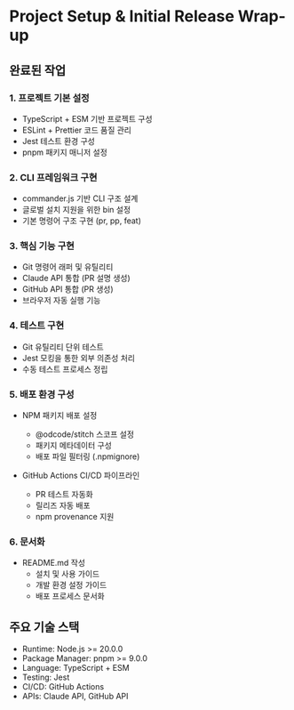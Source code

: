 # Project Setup & Initial Release Wrap-up

## 완료된 작업

### 1. 프로젝트 기본 설정

- TypeScript + ESM 기반 프로젝트 구성
- ESLint + Prettier 코드 품질 관리
- Jest 테스트 환경 구성
- pnpm 패키지 매니저 설정

### 2. CLI 프레임워크 구현

- commander.js 기반 CLI 구조 설계
- 글로벌 설치 지원을 위한 bin 설정
- 기본 명령어 구조 구현 (pr, pp, feat)

### 3. 핵심 기능 구현

- Git 명령어 래퍼 및 유틸리티
- Claude API 통합 (PR 설명 생성)
- GitHub API 통합 (PR 생성)
- 브라우저 자동 실행 기능

### 4. 테스트 구현

- Git 유틸리티 단위 테스트
- Jest 모킹을 통한 외부 의존성 처리
- 수동 테스트 프로세스 정립

### 5. 배포 환경 구성

- NPM 패키지 배포 설정

  - @odcode/stitch 스코프 설정
  - 패키지 메타데이터 구성
  - 배포 파일 필터링 (.npmignore)

- GitHub Actions CI/CD 파이프라인
  - PR 테스트 자동화
  - 릴리즈 자동 배포
  - npm provenance 지원

### 6. 문서화

- README.md 작성
  - 설치 및 사용 가이드
  - 개발 환경 설정 가이드
  - 배포 프로세스 문서화

## 주요 기술 스택

- Runtime: Node.js >= 20.0.0
- Package Manager: pnpm >= 9.0.0
- Language: TypeScript + ESM
- Testing: Jest
- CI/CD: GitHub Actions
- APIs: Claude API, GitHub API
